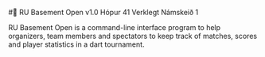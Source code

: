 #🎯 RU Basement Open v1.0
Hópur 41 Verklegt Námskeið 1

RU Basement Open is a command-line interface program to help organizers, team members and spectators to keep track of matches, scores and player statistics in a dart tournament.

